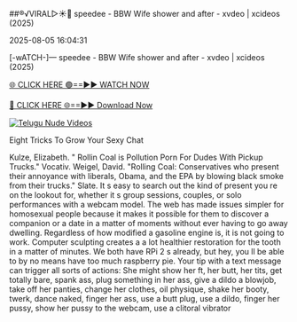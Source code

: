 ##®️√VIRAL▷☀️👄    speedee - BBW Wife shower and after - xvdeo &#124; xcideos (2025)

2025-08-05 16:04:31



[-wATCH-]—    speedee - BBW Wife shower and after - xvdeo &#124; xcideos (2025)

[🌐 CLICK HERE 🟢==►► WATCH NOW](https://www.youtucams.com/tracking/githubcom)

[🔴 CLICK HERE 🌐==►► Download Now](https://www.youtucams.com/tracking/githubcom)

[![Telugu Nude Videos](https://i.imgur.com/dJHk4Zq.gif)](https://www.youtucams.com/tracking/githubcom)



Eight Tricks To Grow Your Sexy Chat

Kulze, Elizabeth. " Rollin  Coal  is Pollution Porn For Dudes With Pickup Trucks." Vocativ. Weigel, David. "Rolling Coal: Conservatives who present their annoyance with liberals, Obama, and the EPA by blowing black smoke from their trucks." Slate. It s easy to search out the kind of present you re on the lookout for, whether it s group sessions, couples, or solo performances with a webcam model. The web has made issues simpler for homosexual people because it makes it possible for them to discover a companion or a date in a matter of moments without ever having to go away dwelling. Regardless of how modified a gasoline engine is, it is not going to work. Computer sculpting creates a a lot healthier restoration for the tooth in a matter of minutes. We both have RPi 2 s already, but hey, you ll be able to by no means have too much raspberry pie. Your tip with a text message can trigger all sorts of actions: She might show her ft, her butt, her tits, get totally bare, spank ass, plug something in her ass, give a dildo a blowjob, take off her panties, change her clothes, oil physique, shake her booty, twerk, dance naked, finger her ass, use a butt plug, use a dildo, finger her pussy, show her pussy to the webcam, use a clitoral vibrator